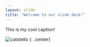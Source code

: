 ```yaml
---
layout: slide
title: "Welcome to our slide deck!"
---
```


This is my cool caption!

![catstello](https://octodex.github.com/images/catstello.png)
{: .center}
